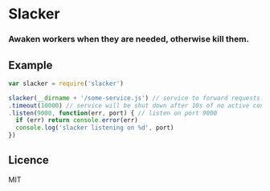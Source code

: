 # Slacker

### Awaken workers when they are needed, otherwise kill them.

## Example

```js
var slacker = require('slacker')

slacker(__dirname + '/some-service.js') // service to forward requests to
.timeout(10000) // service will be shut down after 10s of no active connections (default)
.listen(9000, function(err, port) { // listen on port 9000
  if (err) return console.error(err)
  console.log('slacker listening on %d', port)
})
```

## Licence

MIT
